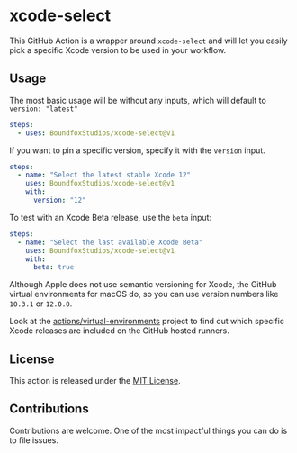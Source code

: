 # xcode-select

This GitHub Action is a wrapper around `xcode-select` and will let you easily pick a specific Xcode version to be used in your workflow.

## Usage

The most basic usage will be without any inputs, which will default to `version: "latest"`

```yml
steps:
  - uses: BoundfoxStudios/xcode-select@v1
```

If you want to pin a specific version, specify it with the `version` input.

```yml
steps:
  - name: "Select the latest stable Xcode 12"
    uses: BoundfoxStudios/xcode-select@v1
    with:
      version: "12"
```

To test with an Xcode Beta release, use the `beta` input:

```yml
steps:
  - name: "Select the last available Xcode Beta"
    uses: BoundfoxStudios/xcode-select@v1
    with:
      beta: true
```

Although Apple does not use semantic versioning for Xcode, the GitHub virtual environments for macOS do, so you can use version numbers like `10.3.1` or `12.0.0`.

Look at the [actions/virtual-environments](https://github.com/actions/virtual-environments) project to find out which specific Xcode releases are included on the GitHub hosted runners.

## License

This action is released under the [MIT License](LICENSE).

## Contributions

Contributions are welcome. One of the most impactful things you can do is to file issues.


